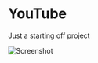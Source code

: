 # YouTube
Just a starting off project

![Screenshot](https://user-images.githubusercontent.com/112255124/221646017-c3815f06-b3dd-462b-a2a3-b5856bd84972.png)
